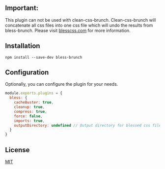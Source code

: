 ## Important:
This plugin can not be used with clean-css-brunch. Clean-css-brunch will concatenate all css files into one css file which will undo the results from bless-brunch. Please visit [blesscss.com](http://blesscss.com) for more information.

## Installation

```
npm install --save-dev bless-brunch
```

## Configuration

Optionally, you can configure the plugin for your needs.

```js
module.exports.plugins = {
  bless: {
    cacheBuster: true,
    cleanup: true,
    compress: true,
    force: false,
    imports: true,
    outputDirectory: undefined // Output directory for blessed css files.
  }
}
```

## License

[MIT](https://raw.github.com/babel/babel-brunch/master/LICENSE)

